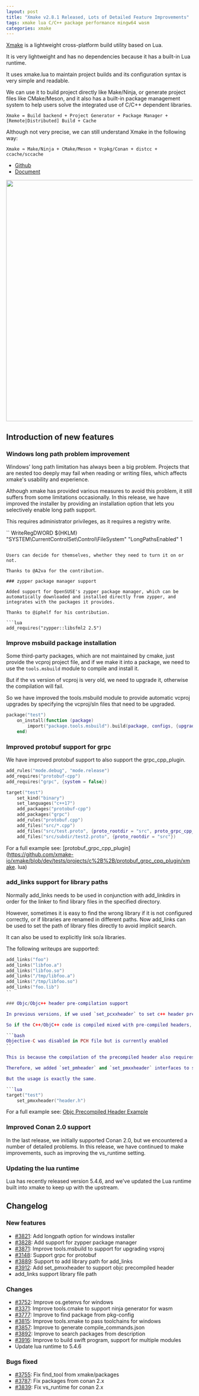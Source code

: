 ```yaml
---
layout: post
title: "Xmake v2.8.1 Released, Lots of Detailed Feature Improvements"
tags: xmake lua C/C++ package performance mingw64 wasm
categories: xmake
---
```


[Xmake](https://github.com/xmake-io/xmake) is a lightweight cross-platform build utility based on Lua.

It is very lightweight and has no dependencies because it has a built-in Lua runtime.

It uses xmake.lua to maintain project builds and its configuration syntax is very simple and readable.

We can use it to build project directly like Make/Ninja, or generate project files like CMake/Meson, and it also has a built-in package management system to help users solve the integrated use of C/C++ dependent libraries.

```
Xmake = Build backend + Project Generator + Package Manager + [Remote|Distributed] Build + Cache
```

Although not very precise, we can still understand Xmake in the following way:

```
Xmake ≈ Make/Ninja + CMake/Meson + Vcpkg/Conan + distcc + ccache/sccache
```

* [Github](https://github.com/xmake-io/xmake)
* [Document](https://xmake.io/)

<img src="https://github.com/xmake-io/xmake-docs/raw/master/assets/img/index/package.gif" width="650px" />

## Introduction of new features

### Windows long path problem improvement

Windows' long path limitation has always been a big problem. Projects that are nested too deeply may fail when reading or writing files, which affects xmake's usability and experience.

Although xmake has provided various measures to avoid this problem, it still suffers from some limitations occasionally. In this release, we have improved the installer by providing an installation option that lets you selectively enable long path support.

This requires administrator privileges, as it requires a registry write.

``
WriteRegDWORD ${HKLM} "SYSTEM\CurrentControlSet\Control\FileSystem" "LongPathsEnabled" 1
```

Users can decide for themselves, whether they need to turn it on or not.

Thanks to @A2va for the contribution.

### zypper package manager support

Added support for OpenSUSE's zypper package manager, which can be automatically downloaded and installed directly from zypper, and integrates with the packages it provides.

Thanks to @iphelf for his contribution.

```lua
add_requires("zypper::libsfml2 2.5")
```

### Improve msbuild package installation

Some third-party packages, which are not maintained by cmake, just provide the vcproj project file, and if we make it into a package, we need to use the ``tools.msbuild`` module to compile and install it.

But if the vs version of vcproj is very old, we need to upgrade it, otherwise the compilation will fail.

So we have improved the tools.msbuild module to provide automatic vcproj upgrades by specifying the vcproj/sln files that need to be upgraded.

```lua
package("test")
    on_install(function (package)
        import("package.tools.msbuild").build(package, configs, {upgrade={"wolfssl64.sln", "wolfssl.vcxproj"}}))
    end)
```






### Improved protobuf support for grpc

We have improved protobuf support to also support the grpc_cpp_plugin.

```lua
add_rules("mode.debug", "mode.release")
add_requires("protobuf-cpp")
add_requires("grpc", {system = false})

target("test")
    set_kind("binary")
    set_languages("c++17")
    add_packages("protobuf-cpp")
    add_packages("grpc")
    add_rules("protobuf.cpp")
    add_files("src/*.cpp")
    add_files("src/test.proto", {proto_rootdir = "src", proto_grpc_cpp_plugin = true})
    add_files("src/subdir/test2.proto", {proto_rootdir = "src"})
```

For a full example see: [protobuf_grpc_cpp_plugin](https://github.com/xmake-io/xmake/blob/dev/tests/projects/c%2B%2B/protobuf_grpc_cpp_plugin/xmake. lua)

### add_links support for library paths

Normally add_links needs to be used in conjunction with add_linkdirs in order for the linker to find library files in the specified directory.

However, sometimes it is easy to find the wrong library if it is not configured correctly, or if libraries are renamed in different paths. Now add_links can be used to set the path of library files directly to avoid implicit search.

It can also be used to explicitly link so/a libraries.

The following writeups are supported:

```lua
add_links("foo")
add_links("libfoo.a")
add_links("libfoo.so")
add_links("/tmp/libfoo.a")
add_links("/tmp/libfoo.so")
add_links("foo.lib")
``

### Objc/Objc++ header pre-compilation support

In previous versions, if we used `set_pcxxheader` to set c++ header precompilation, it would also affect objc code.

So if the C++/ObjC++ code is compiled mixed with pre-compiled headers, you will encounter compilation problems.

```bash
Objective-C was disabled in PCH file but is currently enabled
``

This is because the compilation of the precompiled header also requires the language `-x c++-header`, `-x objective-c++-header`, which cannot be mixed in the PCH file.

Therefore, we added `set_pmheader` and `set_pmxxheader` interfaces to set objc/objc++ precompiled headers separately, which do not conflict with C/C++ precompiled headers.

But the usage is exactly the same.

```lua
target("test")
    set_pmxxheader("header.h")
```

For a full example see: [Objc Precompiled Header Example](https://github.com/xmake-io/xmake/tree/master/tests/projects/objc%2B%2B/precompiled_header)

### Improved Conan 2.0 support

In the last release, we initially supported Conan 2.0, but we encountered a number of detailed problems. In this release, we have continued to make improvements, such as improving the vs_runtime setting.

### Updating the lua runtime

Lua has recently released version 5.4.6, and we've updated the Lua runtime built into xmake to keep up with the upstream.

## Changelog

### New features

* [#3821](https://github.com/xmake-io/xmake/pull/3821): Add longpath option for windows installer
* [#3828](https://github.com/xmake-io/xmake/pull/3828): Add support for zypper package manager
* [#3871](https://github.com/xmake-io/xmake/issues/3871): Improve tools.msbuild to support for upgrading vsproj
* [#3148](https://github.com/xmake-io/xmake/issues/3148): Support grpc for protobuf
* [#3889](https://github.com/xmake-io/xmake/issues/3889): Support to add library path for add_links
* [#3912](https://github.com/orgs/xmake-io/issues/3912): Add set_pmxxheader to support objc precompiled header
* add_links support library file path

### Changes

* [#3752](https://github.com/xmake-io/xmake/issues/3752): Improve os.getenvs for windows
* [#3371](https://github.com/xmake-io/xmake/issues/3371): Improve tools.cmake to support ninja generator for wasm
* [#3777](https://github.com/xmake-io/xmake/issues/3777): Improve to find package from pkg-config
* [#3815](https://github.com/xmake-io/xmake/pull/3815): Improve tools.xmake to pass toolchains for windows
* [#3857](https://github.com/xmake-io/xmake/issues/3857): Improve to generate compile_commands.json
* [#3892](https://github.com/xmake-io/xmake/issues/3892): Improve to search packages from description
* [#3916](https://github.com/xmake-io/xmake/issues/3916): Improve to build swift program, support for multiple modules
* Update lua runtime to 5.4.6

### Bugs fixed

* [#3755](https://github.com/xmake-io/xmake/pull/3755): Fix find_tool from xmake/packages
* [#3787](https://github.com/xmake-io/xmake/issues/3787): Fix packages from conan 2.x
* [#3839](https://github.com/orgs/xmake-io/discussions/3839): Fix vs_runtime for conan 2.x

